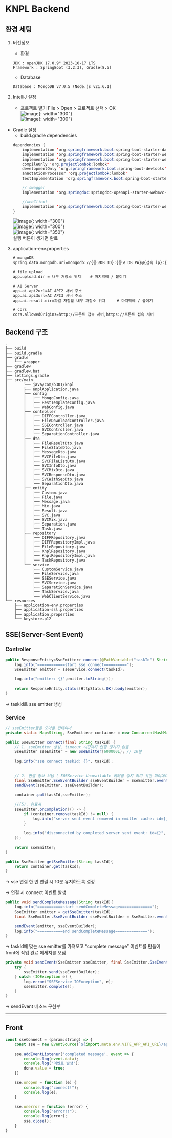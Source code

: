 # KNPL Backend

## 환경 세팅

1. 버전정보

   - 환경

   ```
   JDK : openJDK 17.0.9" 2023-10-17 LTS
   Framework : SpringBoot (3.2.3), Gradle(8.5)
   ```

   - Database

   ```
   Database : MongoDB v7.0.5 (Node.js v21.6.1)
   ```

2. IntelliJ 설정
   - 프로젝트 열기
     File > Open > 프로젝트 선택 > OK
     <br>
    ![image](/uploads/631d5fa93d2e5e9ef2ba1bf940b52647/image.png){: width="300"}
     <br>
    ![image](/uploads/eaa757dabbc66754bdd60889552f5645/image.png){: width="300"}
     <br>

- Gradle 설정
  - build.gradle dependencies
  ```java
  dependencies {
      implementation 'org.springframework.boot:spring-boot-starter-data-mongodb'
      implementation 'org.springframework.boot:spring-boot-starter-web'
      implementation 'org.springframework.boot:spring-boot-starter-web-services'
      compileOnly 'org.projectlombok:lombok'
      developmentOnly 'org.springframework.boot:spring-boot-devtools'
      annotationProcessor 'org.projectlombok:lombok'
      testImplementation 'org.springframework.boot:spring-boot-starter-test'

      // swagger
      implementation 'org.springdoc:springdoc-openapi-starter-webmvc-ui:2.2.0'

      //webClient
      implementation 'org.springframework.boot:spring-boot-starter-webflux'
  }
  ```
  ![image](/uploads/8b5265c2dbaf8e20e5d8930966944f9c/image.png){: width="300"}
   <br>
  ![image](/uploads/e98e99b59fb73c77cc71485b9f890071/image.png){: width="300"}
   <br>
  ![image](/uploads/b76056fbae2050e4482ee822025f9733/image.png){: width="350"}
  <br>
  실행 버튼이 생기면 완료

3. application-env.properties
    
    ```xml
    # mongoDB
    spring.data.mongodb.uri=mongodb://{몽고DB ID}:{몽고 DB PW}@{접속 ip}:{몽고DB 접속 port}/knpl
    
    # file upload
    app.upload.dir = 내부 저장소 위치    # 마지막에 / 붙이기
    
    # AI Server
    app.ai.api2url=AI API2 서버 주소
    app.ai.api3url=AI API3 서버 주소    
    app.ai.result.dir=파일 저장할 내부 저장소 위치     # 마지막에 / 붙이기
    
    # cors
    cors.allowedOrigins=http://프론트 접속 서버,https://프론트 접속 서버
    ```

## Backend 구조
```shell
.
├── build
├── build.gradle
├── gradle
│   └── wrapper
├── gradlew
├── gradlew.bat
├── settings.gradle
├── src/main
│		└── java/com/b301/knpl
│       ├── KnplApplication.java
│       ├── config
│       │   ├── MongoConfig.java
│       │   ├── RestTemplateConfig.java
│       │   └── WebConfig.java
│       ├── controller
│       │   ├── DIFFController.java
│       │   ├── FileDownloadController.java
│       │   ├── SSEController.java
│       │   ├── SVCController.java
│       │   └── SeparationController.java
│       ├── dto
│       │   ├── FileResultDto.java
│       │   ├── FileStateDto.java
│       │   ├── MessageDto.java
│       │   ├── SVCFileDto.java
│       │   ├── SVCFileListDto.java
│       │   ├── SVCInfoDto.java
│       │   ├── SVCMixDto.java
│       │   ├── SVCResponseDto.java
│       │   ├── SVCWithSepDto.java
│       │   └── SeparationDto.java
│       ├── entity
│       │   ├── Custom.java
│       │   ├── File.java
│       │   ├── Message.java
│       │   ├── Mix.java
│       │   ├── Result.java
│       │   ├── SVC.java
│       │   ├── SVCMix.java
│       │   ├── Separation.java
│       │   └── Task.java
│       ├── repository
│       │   ├── DIFFRepository.java
│       │   ├── DIFFRepositoryImpl.java
│       │   ├── FileRepository.java
│       │   ├── KnplRepository.java
│       │   ├── KnplRepositoryImpl.java
│       │   └── TaskRepository.java
│       └── service
│           ├── CustomService.java
│           ├── FileService.java
│           ├── SSEService.java
│           ├── SVCService.java
│           ├── SeparationService.java
│           ├── TaskService.java
│           └── WebClientService.java
└── resources
    ├── application-env.properties
    ├── application-ssl.properties
    ├── application.properties
    └── keystore.p12
```

## SSE(Server-Sent Event)

### Controller

```java
public ResponseEntity<SseEmitter> connect(@PathVariable("taskId") String taskId){
	log.info("============start sse connect==========");
	SseEmitter emitter = sseService.connect(taskId);
	
	log.info("emitter: {}",emitter.toString());
	
	return ResponseEntity.status(HttpStatus.OK).body(emitter);
}
```

→ taskId로 sse emitter 생성

### Service

```java
// sseEmitter들을 모아둘 컨테이너
private static Map<String, SseEmitter> container = new ConcurrentHashMap<>(); 

public SseEmitter connect(final String taskId) {
	// 1. sseEmitter 생성, timeout 시간까지 연결 끊기지 않음
	SseEmitter sseEmitter = new SseEmitter(600000L); // 10분
	
	log.info("sse connect taskId: {}", taskId);
	
	
	// 2. 연결 정보 보냄 ( 503Service Unavailable 에러를 방지 하기 위한 더미데이터임 )
	final SseEmitter.SseEventBuilder sseEventBuilder = SseEmitter.event().name("connect").data("connected!");
	sendEvent(sseEmitter, sseEventBuilder);
	
	container.put(taskId,sseEmitter);
	
	//(5). 완료시
	sseEmitter.onCompletion(() -> {
		if (container.remove(taskId) != null) {
			log.info("server sent event removed in emitter cache: id={}", taskId);
		}
		
		log.info("disconnected by completed server sent event: id={}", taskId);
	});
	
	return sseEmitter;
}

public SseEmitter getSseEmitter(String taskId){
	return container.get(taskId);
}
```

→ sse 연결 한 번 연결 시 10분 유지하도록 설정

→ 연결 시 connect 이벤트 발생

```java
public void sendCompleteMessage(String taskId){
	log.info("===========start sendCompleteMessage==============");
	SseEmitter emitter = getSseEmitter(taskId);
	final SseEmitter.SseEventBuilder sseEventBuilder = SseEmitter.event().name("completed message").data("complete");
	
	sendEvent(emitter, sseEventBuilder);
	log.info("===========end sendCompleteMessage==============");
}
```

→ taskId에 맞는 sse emitter를 가져오고 “complete message” 이벤트를 만들어 front에 작업 완료 메세지를 보냄

```java
private void sendEvent(SseEmitter sseEmitter, final SseEmitter.SseEventBuilder sseEventBuilder) {
	try {
		sseEmitter.send(sseEventBuilder);
	} catch (IOException e) {
		log.error("SSEService IOException", e);
		sseEmitter.complete();
	}
}
```

→ sendEvent 메소드 구현부

---

## **Front**

```jsx
const sseConnect = (param:string) => {
	const sse = new EventSource(`${import.meta.env.VITE_APP_API_URL}/api/sse/connect/${param}`);
	
	sse.addEventListener('completed message', event => {
		console.log(event.data);
		console.log("이벤트 발생");
		done.value = true;
	})
	
	sse.onopen = function (e) {
		console.log("connect!");
		console.log(e);
	}
	
	sse.onerror = function (error) {
		console.log("error!!");
		console.log(error);
		sse.close();
	}
}
```

